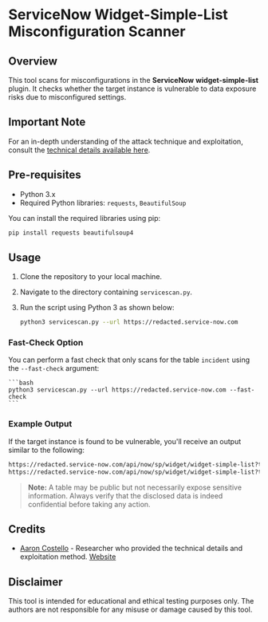 # ServiceNow Widget-Simple-List Misconfiguration Scanner

## Overview
This tool scans for misconfigurations in the **ServiceNow** **widget-simple-list** plugin. It checks whether the target instance is vulnerable to data exposure risks due to misconfigured settings.

## Important Note
For an in-depth understanding of the attack technique and exploitation, consult the [technical details available here](https://www.enumerated.ie/servicenow-data-exposure).

## Pre-requisites
- Python 3.x
- Required Python libraries: `requests`, `BeautifulSoup`

You can install the required libraries using pip:
```bash
pip install requests beautifulsoup4
```

## Usage

1. Clone the repository to your local machine.
2. Navigate to the directory containing `servicescan.py`.
3. Run the script using Python 3 as shown below:

    ```bash
    python3 servicescan.py --url https://redacted.service-now.com
    ```

### Fast-Check Option
You can perform a fast check that only scans for the table `incident` using the `--fast-check` argument:

    ```bash
    python3 servicescan.py --url https://redacted.service-now.com --fast-check
    ```

### Example Output
If the target instance is found to be vulnerable, you'll receive an output similar to the following:

```bash
https://redacted.service-now.com/api/now/sp/widget/widget-simple-list?t=incident is EXPOSED, found at least 167 items
https://redacted.service-now.com/api/now/sp/widget/widget-simple-list?t=oauth_entity is EXPOSED, found at least 3 items
```

> **Note:** A table may be public but not necessarily expose sensitive information. Always verify that the disclosed data is indeed confidential before taking any action.

## Credits

- [Aaron Costello](https://twitter.com/ConspiracyProof) - Researcher who provided the technical details and exploitation method. [Website](https://www.enumerated.ie/)

## Disclaimer
This tool is intended for educational and ethical testing purposes only. The authors are not responsible for any misuse or damage caused by this tool.
